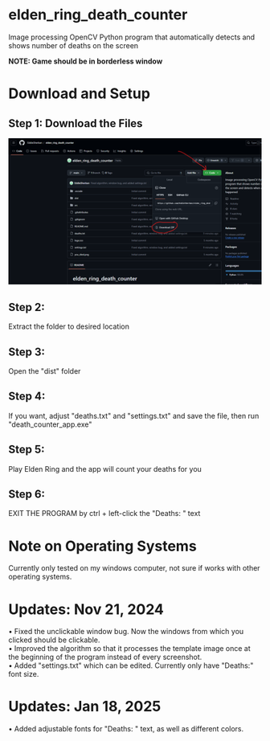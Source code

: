 # elden_ring_death_counter
 Image processing OpenCV Python program that automatically detects and shows number of deaths on the screen

**NOTE: Game should be in borderless window**  

 # Download and Setup

 ## Step 1: Download the Files
![Alt text](step1.png)

 ## Step 2:
  Extract the folder to desired location  

 ## Step 3:
 Open the "dist" folder

 ## Step 4:
 If you want, adjust "deaths.txt" and "settings.txt" and save the file, then run "death_counter_app.exe"

 ## Step 5:
 Play Elden Ring and the app will count your deaths for you

 ## Step 6:
 EXIT THE PROGRAM by ctrl + left-click the "Deaths: " text

 # Note on Operating Systems
   Currently only tested on my windows computer, not sure if works with other operating systems.

# Updates: Nov 21, 2024
  • Fixed the unclickable window bug. Now the windows from which you clicked should be clickable.  
  • Improved the algorithm so that it processes the template image once at the beginning of the program instead of every screenshot.  
  • Added "settings.txt" which can be edited. Currently only have "Deaths:" font size.  
  
  # Updates: Jan 18, 2025
  • Added adjustable fonts for "Deaths: " text, as well as different colors.
